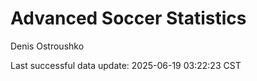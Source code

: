 # Advanced Soccer Statistics
Denis Ostroushko

<!-- gfm -->

Last successful data update: 2025-06-19 03:22:23 CST
